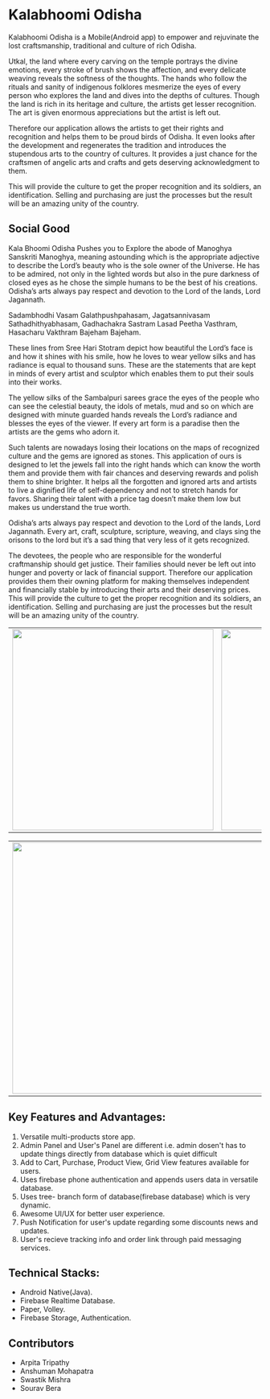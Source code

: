 # Kalabhoomi Odisha





Kalabhoomi Odisha is a Mobile(Android app) to empower and rejuvinate the lost craftsmanship, traditional and culture of rich Odisha.

Utkal, the land where every carving on the temple portrays the divine emotions, every stroke of brush shows the affection, and every delicate weaving reveals the softness of the thoughts.
The hands who follow the rituals and sanity of indigenous folklores mesmerize the eyes of every person who explores the land and dives into the depths of cultures.
Though the land is rich in its heritage and culture, the artists get lesser recognition.
The art is given enormous appreciations but the artist is left out.

Therefore our application allows the artists to get their rights and recognition and helps them to be proud birds of Odisha. It even looks after the development and regenerates the tradition and introduces the stupendous arts to the country of cultures. It provides a just chance for the craftsmen of angelic arts and crafts and gets deserving acknowledgment to them.

This will provide the culture to get the proper recognition and its soldiers, an identification. Selling and purchasing are just the processes but the result will be an amazing unity of the country.

## Social Good

Kala Bhoomi Odisha
Pushes you to Explore the abode of  Manoghya Sanskriti
Manoghya, meaning astounding which is the appropriate adjective to describe the Lord’s beauty who is the sole owner of the Universe. He has to be admired, not only in the lighted words but also in the pure darkness of closed eyes as he chose the simple humans to be the best of his creations. Odisha’s arts always pay respect and devotion to the Lord of the lands, Lord Jagannath.  

Sadambhodhi Vasam Galathpushpahasam,
Jagatsannivasam Sathadhithyabhasam,
Gadhachakra Sastram Lasad Peetha Vasthram,
Hasacharu Vakthram Bajeham Bajeham.

These lines from Sree Hari Stotram depict how beautiful the Lord’s face is and how it shines with his smile, how he loves to wear yellow silks and has radiance is equal to thousand suns. These are the statements that are kept in minds of every artist and sculptor which enables them to put their souls into their works. 

The yellow silks of the Sambalpuri sarees grace the eyes of the people who can see the celestial beauty, the idols of metals, mud and so on which are designed with minute guarded hands reveals the Lord’s radiance and blesses the eyes of the viewer. If every art form is a paradise then the artists are the gems who adorn it. 

Such talents are nowadays losing their locations on the maps of recognized culture and the gems are ignored as stones. This application of ours is designed to let the jewels fall into the right hands which can know the worth them and provide them with fair chances and deserving rewards and polish them to shine brighter. It helps all the forgotten and ignored arts and artists to live a dignified life of self-dependency and not to stretch hands for favors. Sharing their talent with a price tag doesn’t make them low but makes us understand the true worth.
 
Odisha’s arts always pay respect and devotion to the Lord of the lands, Lord Jagannath. Every art, craft, sculpture, scripture, weaving, and clays sing the orisons to the lord but it’s a sad thing that very less of it gets recognized. 

The devotees, the people who are responsible for the wonderful craftmanship should get justice. Their families should never be left out into hunger and poverty or lack of financial support. Therefore our application provides them their owning platform for making themselves independent and financially stable by introducing their arts and their deserving prices. This will provide the culture to get the proper recognition and its soldiers, an identification. Selling and purchasing are just the processes but the result will be an amazing unity of the country.


<div style="text-align: center"><table><tr>
  <td style="text-align: center">
  <a href="https://github.com/Zeo-shark/Kalabhoomi-Odisha/blob/main/previewed/image3.png">
    <img src="https://github.com/Zeo-shark/Kalabhoomi-Odisha/blob/main/previewed/image4.png" width="400"/></a>
</td>
<td style="text-align: center">
<img src="https://github.com/Zeo-shark/Kalabhoomi-Odisha/blob/main/previewed/image3.png" width="400"/>
</td>
  <td style="text-align: center">
<img src="https://github.com/Zeo-shark/Kalabhoomi-Odisha/blob/main/previewed/image5.png" width="400"/>
</td>
</tr></table></div>


<div style="text-align: center"><table><tr>
  <td style="text-align: center">
  <a href="https://github.com/Zeo-shark/Kalabhoomi-Odisha/blob/main/previewed/image1.png">
    <img src="https://github.com/Zeo-shark/Kalabhoomi-Odisha/blob/main/previewed/image1.png" width="500"/></a>

  <td style="text-align: center">
<img src="https://github.com/Zeo-shark/Kalabhoomi-Odisha/blob/main/previewed/image2.png" width="500"/>
</td>
</tr></table></div>     


## Key Features and Advantages:

1. Versatile multi-products store app.
2. Admin Panel and User's Panel are different i.e. admin dosen't has to update things directly from database which is quiet difficult
3. Add to Cart, Purchase, Product View, Grid View features available for users.
4. Uses firebase phone authentication and appends users data in versatile database.
5. Uses tree- branch form of database(firebase database) which is very dynamic.
6. Awesome UI/UX for better user experience.
7. Push Notification for user's update regarding some discounts news and updates.
8. User's recieve tracking info and order link through paid messaging services.




## Technical Stacks:
- Android Native(Java).
- Firebase Realtime Database.
- Paper, Volley.
- Firebase Storage, Authentication.

## Contributors
- Arpita Tripathy
- Anshuman Mohapatra
- Swastik Mishra
- Sourav Bera
